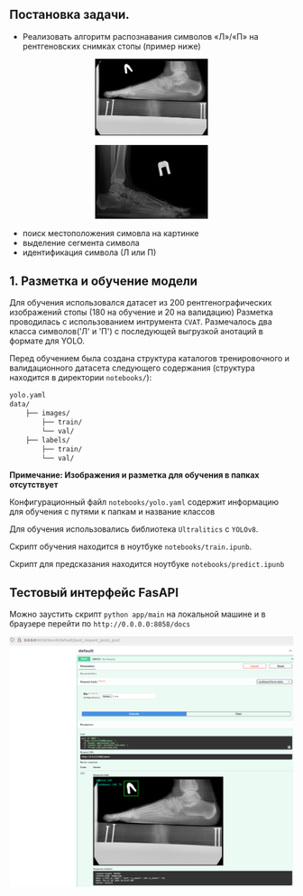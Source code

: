 ## Постановка задачи.
- Реализовать алгоритм распознавания символов «Л»/«П» на рентгеновских снимках стопы (пример ниже)

<p align="center">
 <img width="200px" src="test_images/1.png" alt="Пример левой ступни"/>
</p>

<p align="center">
 <img width="200px" src="test_images/2.png" alt="Пример правой ступни"/>
</p>

- поиск местоположения симовла на картинке
- выделение сегмента символа
- идентификация символа (Л или П)

## 1. Разметка и обучение модели
Для обучения использовался датасет из 200 рентгенографических изображений стопы (180 на обучение и 20 на валидацию)
Разметка проводилась с использованием интрумента `CVAT`. Размечалось два класса символов('Л' и 'П') с последующей выгрузкой анотаций в формате для YOLO.

Перед обучением была создана структура каталогов тренировочного и валидационного
датасета следующего содержания (структура находится в директории `notebooks/`):

```
yolo.yaml
data/
    ├── images/
        ├── train/ 
        └── val/
    ├── labels/
        ├── train/ 
        └── val/
```

__Примечание: Изображения и разметка для обучения в папках отсутствует__

Конфигурационный файл `notebooks/yolo.yaml` содержит информацию для обучения с путями к папкам и название классов

Для обучения использовались библиотека `Ultralitics` с `YOLOv8`.

Скрипт обучения находится в ноутбуке `notebooks/train.ipunb`.

Скрипт для предсказания находится ноутбуке `notebooks/predict.ipunb`

## Тестовый интерфейс FasAPI

Можно заустить скрипт `python app/main` на локальной машине и в браузере перейти по `http://0.0.0.0:8058/docs`

<p align="center">
 <img width="600px" src="img/Fast_api_screen.png" alt="Пример левой ступни"/>
</p>
